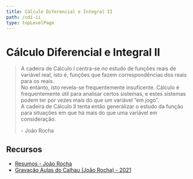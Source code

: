 ```yaml
---
title: Cálculo Diferencial e Integral II
path: /cdi-ii
type: topLevelPage
---
```


# Cálculo Diferencial e Integral II

> A cadeira de Cálculo I centra-se no estudo de funções reais de variável real, isto é, funções que fazem correspondências dos reais para os reais.  
> No entanto, isto revela-se frequentemente insuficente. Cálculo é frequentemente útil para analisar certos sistemas, e estes sistemas podem ter por vezes mais do que um variável ”em jogo”.  
> A cadeira de Cálculo II tenta então generalizar o estudo da função para situações em que há mais do que uma variável em consideração.
>
> \- João Rocha

## Recursos

- [Resumos - João Rocha](https://drive.google.com/file/d/14Yzlr4939W5MQlrLWIhWF8v97GHaA1l4/view?usp=sharing)
- [Gravação Aulas do Calhau (João Rocha) - 2021](https://youtube.com/playlist?list=PLMAnfGBg_bUXF23OSq7Yhga118cXRfE7C)
